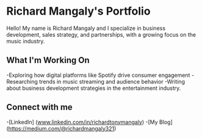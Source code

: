 # Richard Mangaly's Portfolio
Hello! My name is Richard Mangaly and I specialize in business development, sales strategy, and partnerships, with a growing focus on the music industry. 
## What I'm Working On
-Exploring how digital platforms like Spotify drive consumer engagement
-Researching trends in music streaming and audience behavior
-Writing about business development strategies in the entertainment industry.
## Connect with me 
-[LinkedIn] (www.linkedin.com/in/richardtonymangaly)
-[My Blog] (https://medium.com/@richardmangaly321) 
